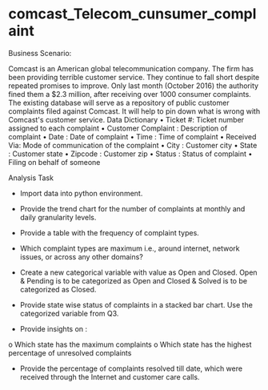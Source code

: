 # comcast_Telecom_cunsumer_complaint
Business Scenario:

Comcast is an American global telecommunication company. The firm has been providing terrible customer service. They continue to fall short despite repeated promises to improve. Only last month (October 2016) the authority fined them a $2.3 million, after receiving over 1000 consumer complaints.
The existing database will serve as a repository of public customer complaints filed against Comcast.
It will help to pin down what is wrong with Comcast's customer service.
Data Dictionary
•	Ticket #: Ticket number assigned to each complaint
•	Customer Complaint : Description of complaint
•	Date : Date of complaint
•	Time : Time of complaint
•	Received Via: Mode of communication of the complaint
•	City : Customer city
•	State : Customer state
•	Zipcode : Customer zip
•	Status : Status of complaint
•	Filing on behalf of someone

Analysis Task

-	Import data into python environment.
-	Provide the trend chart for the number of complaints at monthly and daily granularity levels.
-	Provide a table with the frequency of complaint types.
-	Which complaint types are maximum i.e., around internet, network issues, or across any other domains?
-	Create a new categorical variable with value as Open and Closed. Open & Pending is to be categorized as Open and Closed & Solved is to be categorized as Closed.
- Provide state wise status of complaints in a stacked bar chart. Use the categorized variable from Q3. 

-	Provide insights on :

o	Which state has the maximum complaints
o	Which state has the highest percentage of unresolved complaints
- Provide the percentage of complaints resolved till date, which were received through the Internet and customer care calls.
